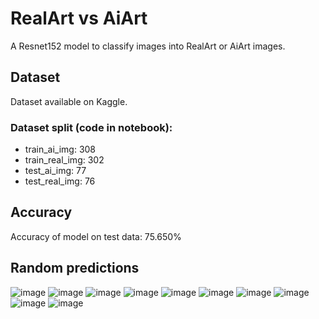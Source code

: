 # RealArt vs AiArt

A Resnet152 model to classify images into RealArt or AiArt images. 

## Dataset
Dataset available on Kaggle.
### Dataset split (code in notebook):
- train_ai_img: 308
- train_real_img: 302
- test_ai_img: 77
- test_real_img: 76

## Accuracy
Accuracy of model on test data: 75.650%

## Random predictions
![image](https://github.com/MNaumanShahid/RealArt_vs_AiArt/assets/133298903/1279606d-eb79-4969-acd8-8fe68a88d4fc)
![image](https://github.com/MNaumanShahid/RealArt_vs_AiArt/assets/133298903/c65bc20b-9356-4a94-8ef3-76ed83722628)
![image](https://github.com/MNaumanShahid/RealArt_vs_AiArt/assets/133298903/f8f910f2-f340-4e11-b3e8-173bcd5794c6)
![image](https://github.com/MNaumanShahid/RealArt_vs_AiArt/assets/133298903/fa6a18c4-2e70-4b4d-8d4a-761ddd7eb0be)
![image](https://github.com/MNaumanShahid/RealArt_vs_AiArt/assets/133298903/a01668bc-a3e6-4b35-815f-2cae75511188)
![image](https://github.com/MNaumanShahid/RealArt_vs_AiArt/assets/133298903/07152808-ea8c-4f4e-8694-93a5a442d820)
![image](https://github.com/MNaumanShahid/RealArt_vs_AiArt/assets/133298903/4de70de0-35ed-4406-a5cd-64e242f25b8b)
![image](https://github.com/MNaumanShahid/RealArt_vs_AiArt/assets/133298903/a38b592c-0f6b-4a8f-a043-d7ff1a9a6331)
![image](https://github.com/MNaumanShahid/RealArt_vs_AiArt/assets/133298903/507d93ca-a6a5-4adb-be9c-5d47019e44b9)
![image](https://github.com/MNaumanShahid/RealArt_vs_AiArt/assets/133298903/e1df6936-e7b7-4a81-9b60-e2b65a037308)


